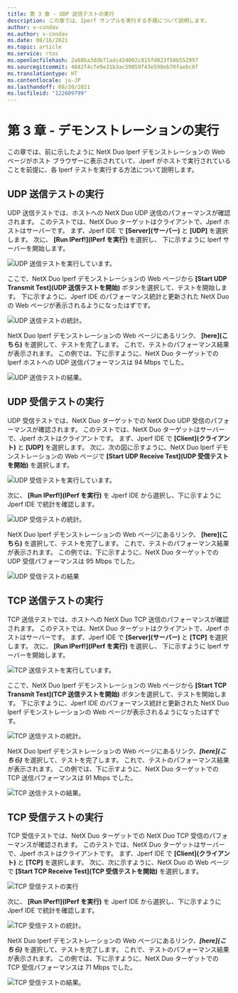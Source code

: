 ```yaml
---
title: 第 3 章 - UDP 送信テストの実行
description: この章では、Iperf サンプルを実行する手順について説明します。
author: v-condav
ms.author: v-condav
ms.date: 08/16/2021
ms.topic: article
ms.service: rtos
ms.openlocfilehash: 2a68ba3ddb71adc424002c815fd023f50b552997
ms.sourcegitcommit: 4842f4cfe9e31b3ac59059f43e598eb70faebc8f
ms.translationtype: HT
ms.contentlocale: ja-JP
ms.lasthandoff: 08/20/2021
ms.locfileid: "122609799"
---
```

# <a name="chapter-3-running-the-demonstration"></a>第 3 章 - デモンストレーションの実行

この章では、前に示したように NetX Duo Iperf デモンストレーションの Web ページがホスト ブラウザーに表示されていて、Jperf がホストで実行されていることを前提に、各 Iperf テストを実行する方法について説明します。

## <a name="running-the-udp-transmit-test"></a>UDP 送信テストの実行

UDP 送信テストでは、ホストへの NetX Duo UDP 送信のパフォーマンスが確認されます。 このテストでは、NetX Duo ターゲットはクライアントで、Jperf ホストはサーバーです。 まず、Jperf IDE で **[Server]\(サーバー\)** と **[UDP]** を選択します。 次に、 **[Run IPerf!]\(IPerf を実行\)** を選択し、 下に示すように Iperf サーバーを開始します。

![UDP 送信テストを実行しています。](media/picture3.jpg)

ここで、NetX Duo Iperf デモンストレーションの Web ページから **[Start UDP Transmit Test]\(UDP 送信テストを開始\)** ボタンを選択して、テストを開始します。 下に示すように、Jperf IDE のパフォーマンス統計と更新された NetX Duo の Web ページが表示されるようになったはずです。

![UDP 送信テストの統計。](media/picture4.jpg)

NetX Duo Iperf デモンストレーションの Web ページにあるリンク、 **[here]\(こちら\)** を選択して、テストを完了します。 これで、テストのパフォーマンス結果が表示されます。 この例では、下に示すように、NetX Duo ターゲットでの Iperf ホストへの UDP 送信パフォーマンスは 94 Mbps でした。

![UDP 送信テストの結果。](media/picture5.jpg)

## <a name="running-the-udp-receive-test"></a>UDP 受信テストの実行

UDP 受信テストでは、NetX Duo ターゲットでの NetX Duo UDP 受信のパフォーマンスが確認されます。 このテストでは、NetX Duo ターゲットはサーバーで、Jperf ホストはクライアントです。 まず、Jperf IDE で **[Client]\(クライアント\)** と **[UDP]** を選択します。 次に、次の図に示すように、NetX Duo Iperf デモンストレーションの Web ページで **[Start UDP Receive Test]\(UDP 受信テストを開始\)** を選択します。

![UDP 受信テストを実行しています。](media/picture6.jpg)

次に、 **[Run IPerf!]\(IPerf を実行\)** を Jperf IDE から選択し、下に示すように Jperf IDE で統計を確認します。

![UDP 受信テストの統計。](media/picture7.jpg)

NetX Duo Iperf デモンストレーションの Web ページにあるリンク、 **[here]\(こちら\)** を選択して、テストを完了します。 これで、テストのパフォーマンス結果が表示されます。 この例では、下に示すように、NetX Duo ターゲットでの UDP 受信パフォーマンスは 95 Mbps でした。

![UDP 受信テストの結果](media/picture8.jpg)

## <a name="running-the-tcp-transmit-test"></a>TCP 送信テストの実行

TCP 送信テストでは、ホストへの NetX Duo TCP 送信のパフォーマンスが確認されます。 このテストでは、NetX Duo ターゲットはクライアントで、Jperf ホストはサーバーです。 まず、Jperf IDE で **[Server]\(サーバー\)** と **[TCP]** を選択します。 次に、 **[Run IPerf!]\(IPerf を実行\)** を選択し、 下に示すように Iperf サーバーを開始します。

![TCP 送信テストを実行しています。](media/picture9.jpg)

ここで、NetX Duo Iperf デモンストレーションの Web ページから **[Start TCP Transmit Test]\(TCP 送信テストを開始\)** ボタンを選択して、テストを開始します。 下に示すように、Jperf IDE のパフォーマンス統計と更新された NetX Duo Iperf デモンストレーションの Web ページが表示されるようになったはずです。

![TCP 送信テストの統計。](media/picture10.jpg)

NetX Duo Iperf デモンストレーションの Web ページにあるリンク、***[here]\(こちら\)*** を選択して、テストを完了します。 これで、テストのパフォーマンス結果が表示されます。 この例では、下に示すように、NetX Duo ターゲットでの TCP 送信パフォーマンスは 91 Mbps でした。

![TCP 送信テストの結果。](media/picture11.jpg)

## <a name="running-the-tcp-receive-test"></a>TCP 受信テストの実行

TCP 受信テストでは、NetX Duo ターゲットでの NetX Duo TCP 受信のパフォーマンスが確認されます。 このテストでは、NetX Duo ターゲットはサーバーで、Jperf ホストはクライアントです。 まず、Jperf IDE で **[Client]\(クライアント\)** と **[TCP]** を選択します。 次に、次に示すように、NetX Duo の Web ページで **[Start TCP Receive Test]\(TCP 受信テストを開始\)** を選択します。

![TCP 受信テストの実行](media/picture12.jpg)

次に、 **[Run IPerf!]\(IPerf を実行\)** を Jperf IDE から選択し、下に示すように Jperf IDE で統計を確認します。

![TCP 受信テストの統計。](media/picture13.jpg)

NetX Duo Iperf デモンストレーションの Web ページにあるリンク、***[here]\(こちら\)*** を選択して、テストを完了します。 これで、テストのパフォーマンス結果が表示されます。 この例では、下に示すように、NetX Duo ターゲットでの TCP 受信パフォーマンスは 71 Mbps でした。

![TCP 受信テストの結果。](media/picture14.jpg)
